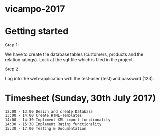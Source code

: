 # vicampo-2017

# Getting started

Step 1:

We have to create the database tables (customers, products and the relation ratings). Look at the sql-file which is filed in the project.

Step 2:

Log into the web-application with the test-user (test) and password (123).

# Timesheet (Sunday, 30th July 2017)

```
12:00 - 13:00 Design and create Database
13:00 - 14:00 Create HTML-Templates
14:00 - 14:30 Implement XML-import functionality
14:30 - 15:30 Implement Rating functionality
15:30 - 17:00 Testing & Documentation
```

